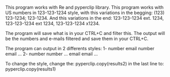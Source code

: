 This program works with Re and pyperclip library.
This program works with US numbers in 123-123-1234 style, with this variations in the begging: (123) 123-1234; 123-1234. 
And this variations in the end: 123-123-1234 ext. 1234, 123-123-1234 ext 1234, 123-123-1234 x1234.

The program will save what is in your CTRL+C and filter this.
The output will be the numbers and e-mails filtered and save them in your CTRL+C.

The program can output in 2 differents styles:
1- number email
   number email
   ... 
2- number
   number
   ...
   email
   email
   ...
   
To change the style, change the:
   pyperclip.copy(results2)
in the last line to:
   pyperclip.copy(results1)
